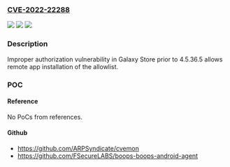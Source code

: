 ### [CVE-2022-22288](https://cve.mitre.org/cgi-bin/cvename.cgi?name=CVE-2022-22288)
![](https://img.shields.io/static/v1?label=Product&message=Galaxy%20Store&color=blue)
![](https://img.shields.io/static/v1?label=Version&message=-%3C%204.5.36.5%20&color=brighgreen)
![](https://img.shields.io/static/v1?label=Vulnerability&message=CWE-285%3A%20Improper%20Authorization&color=brighgreen)

### Description

Improper authorization vulnerability in Galaxy Store prior to 4.5.36.5 allows remote app installation of the allowlist.

### POC

#### Reference
No PoCs from references.

#### Github
- https://github.com/ARPSyndicate/cvemon
- https://github.com/FSecureLABS/boops-boops-android-agent

